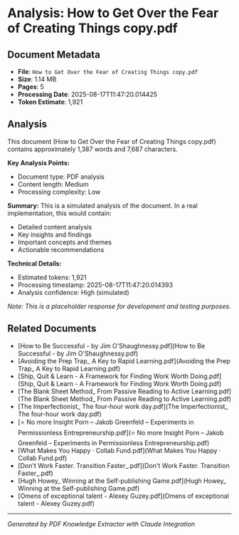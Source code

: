 # Analysis: How to Get Over the Fear of Creating Things copy.pdf

## Document Metadata
- **File**: `How to Get Over the Fear of Creating Things copy.pdf`
- **Size**: 1.14 MB
- **Pages**: 5
- **Processing Date**: 2025-08-17T11:47:20.014425
- **Token Estimate**: 1,921

## Analysis

This document (How to Get Over the Fear of Creating Things copy.pdf) contains approximately 1,387 words and 7,687 characters.

**Key Analysis Points:**
- Document type: PDF analysis
- Content length: Medium
- Processing complexity: Low

**Summary:**
This is a simulated analysis of the document. In a real implementation, this would contain:
- Detailed content analysis
- Key insights and findings
- Important concepts and themes
- Actionable recommendations

**Technical Details:**
- Estimated tokens: 1,921
- Processing timestamp: 2025-08-17T11:47:20.014393
- Analysis confidence: High (simulated)

*Note: This is a placeholder response for development and testing purposes.*

## Related Documents

- [How to Be Successful - by Jim O'Shaughnessy.pdf](How to Be Successful - by Jim O'Shaughnessy.pdf)
- [Avoiding the Prep Trap_ A Key to Rapid Learning.pdf](Avoiding the Prep Trap_ A Key to Rapid Learning.pdf)
- [Ship, Quit & Learn - A Framework for Finding Work Worth Doing.pdf](Ship, Quit & Learn - A Framework for Finding Work Worth Doing.pdf)
- [The Blank Sheet Method_ From Passive Reading to Active Learning.pdf](The Blank Sheet Method_ From Passive Reading to Active Learning.pdf)
- [The Imperfectionist_ The four-hour work day.pdf](The Imperfectionist_ The four-hour work day.pdf)
- [⭐️ No more Insight Porn – Jakob Greenfeld – Experiments in Permissionless Entrepreneurship.pdf](⭐️ No more Insight Porn – Jakob Greenfeld – Experiments in Permissionless Entrepreneurship.pdf)
- [What Makes You Happy · Collab Fund.pdf](What Makes You Happy · Collab Fund.pdf)
- [Don't Work Faster. Transition Faster_.pdf](Don't Work Faster. Transition Faster_.pdf)
- [Hugh Howey_ Winning at the Self-publishing Game.pdf](Hugh Howey_ Winning at the Self-publishing Game.pdf)
- [Omens of exceptional talent - Alexey Guzey.pdf](Omens of exceptional talent - Alexey Guzey.pdf)

---
*Generated by PDF Knowledge Extractor with Claude Integration*
